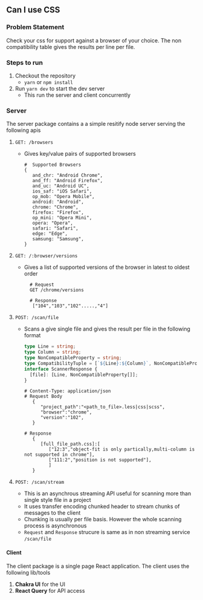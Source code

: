 ## Can I use CSS

### Problem Statement

Check your css for support against a browser of your choice. The non compatibility table gives the results per line per file.

### Steps to run

1. Checkout the repository
   - `yarn` or `npm install`
2. Run `yarn dev` to start the dev server
   - This run the server and client concurrently

### Server

The server package contains a a simple resitify node server serving the following apis

1.  `GET: /browsers`

    - Gives key/value pairs of supported browsers

      ```
      #  Supported Browsers
      {
         and_chr: "Android Chrome",
         and_ff: "Android Firefox",
         and_uc: "Android UC",
         ios_saf: "iOS Safari",
         op_mob: "Opera Mobile",
         android: "Android",
         chrome: "Chrome",
         firefox: "Firefox",
         op_mini: "Opera Mini",
         opera: "Opera",
         safari: "Safari",
         edge: "Edge",
         samsung: "Samsung",
      }
      ```

2.  `GET: /:browser/versions`

    - Gives a list of supported versions of the browser in latest to oldest order

      ```
        # Request
        GET /chrome/versions

        # Response
         ["104","103","102".....,"4"]
      ```

3.  `POST: /scan/file`

    - Scans a give single file and gives the result per file in the following format

      ```typescript
      type Line = string;
      type Column = string;
      type NonCompatibleProperty = string;
      type CompatibilityTuple = [`${Line}:${Column}`, NonCompatibleProperty];
      interface ScannerResponse {
        [file]: [Line, NonCompatibleProperty[]];
      }
      ```

      ```
      # Content-Type: application/json
      # Request Body
         {
            "project_path":"<path_to_file>.less|css|scss",
            "browser":"chrome",
            "version":"102",
         }

      # Response
         {
            [full_file_path.css]:[
               ["12:3","object-fit is only partically,multi-column is not supported in chrome"],
               ["111:2","position is not supported"],
               ]
         }
      ```

4.  `POST: /scan/stream`
    - This is an asynchrous streaming API useful for scanning more than single style file in a project
    - It uses transfer encoding chunked header to stream chunks of messages to the client
    - Chunking is usually per file basis. However the whole scanning process is asynchronous
    - `Request` and `Response` strucure is same as in non streaming service `/scan/file`

#### Client

The client package is a single page React application. The client uses the following lib/tools

1. **Chakra UI** for the UI
2. **React Query** for API access
